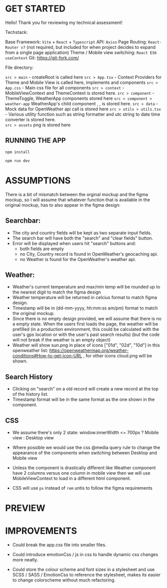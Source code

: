 # GET STARTED 

Hello! Thank you for reviewing my technical assessment! 

Techstack: 

Base Framework: `Vite` + `React` + `Typescript`
API: `Axios`
Page Routing: `React-Router v7` (not required, but included for when project decides to expand from a single page application)
Theme / Mobile view switching: `React ES6 useContext` 
Git: https://git-fork.com/

File directory: 

`src > main` - createRoot is called here
`src > App.tsx` -  Context Providers for Theme and Mobile View  is called here, implements <ThemeToggle/> and <WeatherApp/> components 
`src > App.css` - Main css file for all components
`src > context` -   MobileViewContext and ThemeContext is stored here. 
`src > component` - ThemeToggle, WeatherApp components stored here
`src > component > weather-app` WeatherApp's child component <Searchbar/>, <Weather/> , <SearchHistory> is stored here. 
`src > data` - Mock data for OpenWeather api call is stored here
`src > utils > utils.tsx` - Various utility function such as string formatter and utc string to date time converter is stored here.   
`src > assets` png is stored here 

## RUNNING THE APP 

`npm install`

`npm run dev`

# ASSUMPTIONS 

There is a bit of mismatch between the orginal mockup and the figma mockup, so I will assume that whatever function that is available in the original mockup, has to also appear in the figma design:

## Searchbar: 

- The city and country fields will be kept as two separate input fields.
- The search bar will have both the "search" and "clear fields" button.
- Error will be displayed when users hit "search" buttons and:
  - both fields are empty 
  - no City, Country record is found in OpenWeather's geocaching api.
  - no Weather is found for the OpenWeather's weather api. 

## Weather:

- Weather's current temperature and max/min temp will be rounded up to the nearest digit to match the figma design
- Weather temperature will be returned in celcius format to match figma design.
- Timestamp will be in (dd-mm-yyyy, hh:mm:ss am/pm) format to match the original mockup. 
- Since there is no empty design provided, we will assume that there is no a empty state. 
  When the users first loads the page, the weather will be prefilled (in a production environment, this could be calculated with the user's gps location or with the user's past search results)
  (but the code will not break if the weather is an empty object)
- Weather will show sun.png in place of icons ["01d", "02d", "10d"] in this openweather list: https://openweathermap.org/weather-conditions#How-to-get-icon-URL , for other icons cloud.png will be shown. 

## Search History

- Clicking on "search" on a old record will create a new record at the top of the history list.
- Timestamp format will be in the same format as the one shown in the <Weather/> component. 

## CSS 

- We assume there's only 2 state: 
  window.innerWidth <= 700px ? Mobile view : Desktop view

- Where possible we would use the css @media query rule to change the appearance of the components when switching between Desktop and Mobile view 

- Unless the component is drastically different like Weather component have 2 columns versus one column in mobile view then we will use MobileViewContext to load in a different html component. 

- CSS will use `px` instead of `rem` untis to follow the figma requirements 

# PREVIEW

# IMPROVEMENTS

- Could break the app.css file into smaller files. 

- Could introduce emotionCss / js in css to handle dynamic css changes more neatly.

- Could store the colour scheme and font sizes in a stylesheet and use SCSS / SASS / EmotionCss to reference the stylesheet, makes its easier to change colorscheme without much refactoring. 